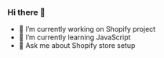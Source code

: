 ### Hi there 👋

- 🔭 I’m currently working on Shopify project
- 🌱 I’m currently learning JavaScript
- 💬 Ask me about Shopify store setup

